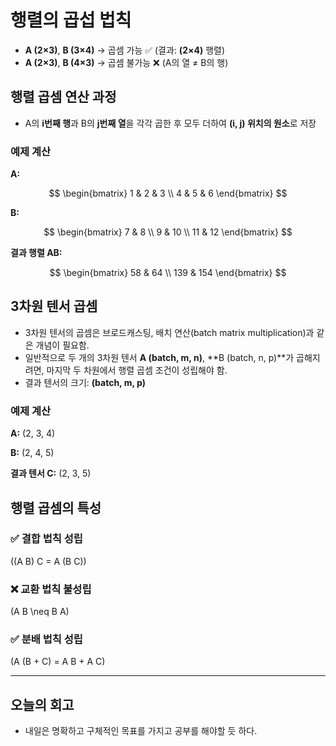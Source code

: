 # 행렬의 곱섭 법칙

- **A (2×3)**, **B (3×4)** → 곱셈 가능 ✅ (결과: **(2×4)** 행렬)
- **A (2×3)**, **B (4×3)** → 곱셈 불가능 ❌ (A의 열 ≠ B의 행)

## 행렬 곱셈 연산 과정

- A의 **i번째 행**과 B의 **j번째 열**을 각각 곱한 후 모두 더하여 **(i, j) 위치의 원소**로 저장

### 예제 계산

**A:**

$$
\begin{bmatrix} 1 & 2 & 3 \\ 4 & 5 & 6 \end{bmatrix}
$$

**B:**

$$
\begin{bmatrix} 7 & 8 \\ 9 & 10 \\ 11 & 12 \end{bmatrix}
$$

**결과 행렬 AB:**

$$
\begin{bmatrix} 58 & 64 \\ 139 & 154 \end{bmatrix}
$$

## 3차원 텐서 곱셈

- 3차원 텐서의 곱셈은 브로드캐스팅, 배치 연산(batch matrix multiplication)과 같은 개념이 필요함.
- 일반적으로 두 개의 3차원 텐서 **A (batch, m, n)**, \*\*B (batch, n, p)\*\*가 곱해지려면, 마지막 두 차원에서 행렬 곱셈 조건이 성립해야 함.
- 결과 텐서의 크기: **(batch, m, p)**

### 예제 계산

**A:** (2, 3, 4)

**B:** (2, 4, 5)

**결과 텐서 C:** (2, 3, 5)

## 행렬 곱셈의 특성

### ✅ 결합 법칙 성립

\((A B) C = A (B C)\)

### ❌ 교환 법칙 불성립

\(A B \neq B A\)

### ✅ 분배 법칙 성립

\(A (B + C) = A B + A C\)

---
## 오늘의 회고
- 내일은 명확하고 구체적인 목표를 가지고 공부를 해야할 듯 하다.

